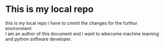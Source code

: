 # This is my local repo

this is my local repo i have to cmmit the changes for the furthur environment
<br>
I am an author of this document and i want to wbecome machine learning and python software developer.
